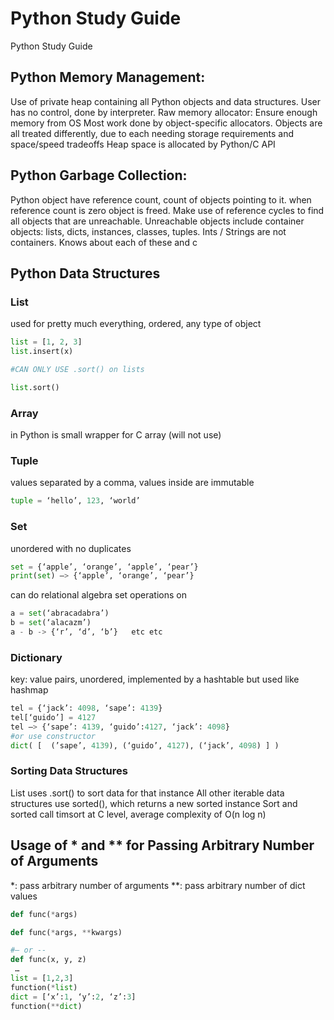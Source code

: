 # Python Study Guide
Python Study Guide

## Python Memory Management:
Use of private heap containing all Python objects and data structures.  User has no control, done by interpreter.
Raw memory allocator: Ensure enough memory from OS
Most work done by object-specific allocators. Objects are all treated differently, due to each needing storage requirements and space/speed tradeoffs
Heap space is allocated by Python/C API

## Python Garbage Collection:
Python object have reference count, count of objects pointing to it. when reference count is zero object is freed. Make use of reference cycles to find all objects that are unreachable. Unreachable objects include container objects: lists, dicts, instances, classes, tuples. Ints / Strings are not containers. Knows about each of these and c

## Python Data Structures
### List
used for pretty much everything, ordered, any type of object
```python
list = [1, 2, 3]
list.insert(x)

#CAN ONLY USE .sort() on lists

list.sort()
```

### Array
in Python is small wrapper for C array (will not use)

### Tuple
values separated by a comma, values inside are immutable
```python
tuple = ‘hello’, 123, ‘world’
```

### Set
unordered with no duplicates

```python
set = {‘apple’, ‘orange’, ‘apple’, ‘pear’}
print(set) —> {‘apple’, ‘orange’, ‘pear’}
```

can do relational algebra set operations on
```python
a = set(‘abracadabra’) 
b = set(‘alacazm’)
a - b -> {‘r’, ‘d’, ‘b’}   etc etc
```

### Dictionary 
key: value pairs, unordered, implemented by a hashtable but used like hashmap

```python
tel = {‘jack’: 4098, ‘sape’: 4139}
tel[‘guido’] = 4127
tel —> {‘sape’: 4139, ‘guido’:4127, ‘jack’: 4098}
#or use constructor
dict( [  (’sape’, 4139), (‘guido’, 4127), (‘jack’, 4098) ] )
```

### Sorting Data Structures
List uses .sort() to sort data for that instance 
All other iterable data structures use sorted(), which returns a new sorted instance
Sort and sorted call timsort at C level, average complexity of O(n log n)

## Usage of * and ** for Passing Arbitrary Number of Arguments
*: pass arbitrary number of arguments
**: pass arbitrary number of dict values 

```python
def func(*args)

def func(*args, **kwargs)

#— or --
def func(x, y, z)
 …
list = [1,2,3]
function(*list)
dict = [‘x’:1, ‘y’:2, ‘z’:3]
function(**dict)
```